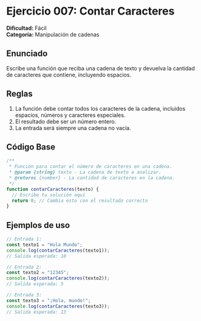 # Ejercicio 007: Contar Caracteres

**Dificultad:** Fácil  
**Categoría:** Manipulación de cadenas  

## Enunciado

Escribe una función que reciba una cadena de texto y devuelva la cantidad de caracteres que contiene, incluyendo espacios.

## Reglas
1. La función debe contar todos los caracteres de la cadena, incluidos espacios, números y caracteres especiales.
2. El resultado debe ser un número entero.
3. La entrada será siempre una cadena no vacía.

## Código Base

```javascript
/**
 * Función para contar el número de caracteres en una cadena.
 * @param {string} texto - La cadena de texto a analizar.
 * @returns {number} - La cantidad de caracteres en la cadena.
 */
function contarCaracteres(texto) {
  // Escribe tu solución aquí
  return 0; // Cambia esto con el resultado correcto
}
```

## Ejemplos de uso

```javascript
// Entrada 1:
const texto1 = "Hola Mundo";
console.log(contarCaracteres(texto1)); 
// Salida esperada: 10

// Entrada 2:
const texto2 = "12345";
console.log(contarCaracteres(texto2)); 
// Salida esperada: 5

// Entrada 3:
const texto3 = "¡Hola, mundo!";
console.log(contarCaracteres(texto3)); 
// Salida esperada: 13
```

